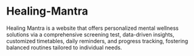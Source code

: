 # Healing-Mantra
Healing Mantra is a website that offers personalized mental wellness solutions via a comprehensive screening test, data-driven insights, customized timetables, daily reminders, and progress tracking, fostering balanced routines tailored to individual needs.
